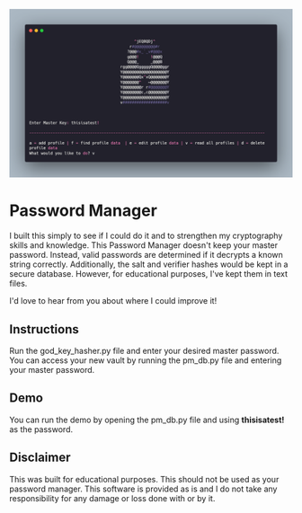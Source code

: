 ![DIY Password Manager Screenshot](banner.png)

# Password Manager
I built this simply to see if I could do it and to strengthen my cryptography skills and knowledge. This Password Manager doesn't keep your master password. Instead, valid passwords are determined if it decrypts a known string correctly. Additionally, the salt and verifier hashes would be kept in a secure database. However, for educational purposes, I've kept them in text files. 

I'd love to hear from you about where I could improve it!

## Instructions
Run the god_key_hasher.py file and enter your desired master password. You can access your new vault by running the pm_db.py file and entering your master password.

## Demo
You can run the demo by opening the pm_db.py file and using **thisisatest!** as the password.

## Disclaimer
This was built for educational purposes. This should not be used as your password manager. This software is provided as is and I do not take any responsibility for any damage or loss done with or by it.
